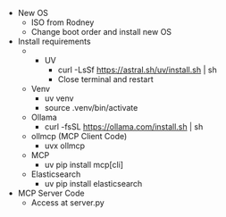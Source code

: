 - New OS
	- ISO from Rodney 
	- Change boot order and install new OS
- Install requirements
	- - UV
		- curl -LsSf https://astral.sh/uv/install.sh | sh
		- Close terminal and restart
	- Venv
		- uv venv
		- source .venv/bin/activate
	- Ollama
		- curl -fsSL https://ollama.com/install.sh | sh
	- ollmcp (MCP Client Code)
		- uvx ollmcp
	- MCP
		- uv pip install mcp[cli]
	- Elasticsearch
		- uv pip install elasticsearch
- MCP Server Code 
	- Access at server.py
